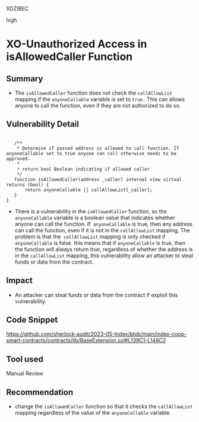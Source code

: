 XDZIBEC

high

# XO-Unauthorized Access in isAllowedCaller Function

## Summary
- The `isAllowedCaller` function does not check the `callAllowList` mapping if the `anyoneCallable` variable is set to `true.` This  can allows anyone to call the function, even if they are not authorized to do so.
## Vulnerability Detail
 ```solidity

    /**
     * Determine if passed address is allowed to call function. If anyoneCallable set to true anyone can call otherwise needs to be approved.
     *
     * return bool Boolean indicating if allowed caller
     */
    function isAllowedCaller(address _caller) internal view virtual returns (bool) {
        return anyoneCallable || callAllowList[_caller];
    }
}
```
- There is a vulnerability in the `isAllowedCaller` function,  so the `anyoneCallable` variable is a boolean value that indicates whether anyone can call the function. If` anyoneCallable` is true, then any address can call the function, even if it is not in the `callAllowList` mapping, The problem  is that the` callAllowList` mapping is only checked if `anyoneCallable` is false. this means that if `anyoneCallable` is true, then the function will always return true, regardless of whether the address is in the `callAllowList` mapping, this vulnerability allow an attacker to steal funds or data from the contract.

## Impact
- An attacker can steal funds or data from the contract if exploit this vulnerability.
## Code Snippet
https://github.com/sherlock-audit/2023-05-Index/blob/main/index-coop-smart-contracts/contracts/lib/BaseExtension.sol#L139C1-L148C2
## Tool used

Manual Review

## Recommendation
- change the `isAllowedCaller` function so that it checks the `callAllowList` mapping regardless of the value of the `anyoneCallable` variable. 